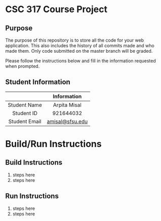 # CSC 317 Course Project

## Purpose

The purpose of this repository is to store all the code for your web application. This also includes the history of all commits made and who made them. Only code submitted on the master branch will be graded.

Please follow the instructions below and fill in the information requested when prompted.

## Student Information

|               | Information     |
|:-------------:|:---------------:|
| Student Name  | Arpita Misal    |
| Student ID    | 921644032       |
| Student Email | amisal@sfsu.edu |



# Build/Run Instructions

## Build Instructions
1. steps here
2. steps here

## Run Instructions
1. steps here
2. steps here 
